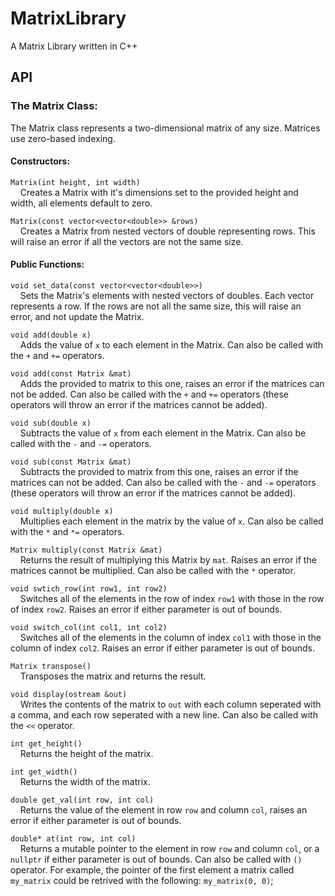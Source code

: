 # MatrixLibrary
A Matrix Library written in C++

## API 
### The Matrix Class:
The Matrix class represents a two-dimensional matrix of any size. Matrices use zero-based indexing. 
#### Constructors:
`Matrix(int height, int width)`<br>
  &nbsp;&nbsp;&nbsp;&nbsp;Creates a Matrix with it's dimensions set to the provided height and width, all elements default to zero.
  
`Matrix(const vector<vector<double>> &rows)`<br>
&nbsp;&nbsp;&nbsp;&nbsp;Creates a Matrix from nested vectors of double representing rows. This will raise an error if all the vectors are not the same size.
#### Public Functions:
`void set_data(const vector<vector<double>>)`<br>
&nbsp;&nbsp;&nbsp;&nbsp;Sets the Matrix's elements with nested vectors of doubles. Each vector represents a row. If the rows are not all the same size, this will raise an error, and not update the Matrix.

`void add(double x)`<br>
&nbsp;&nbsp;&nbsp;&nbsp;Adds the value of `x` to each element in the Matrix. Can also be called with the `+` and `+=` operators.

`void add(const Matrix &mat)`<br>
&nbsp;&nbsp;&nbsp;&nbsp;Adds the provided to matrix to this one, raises an error if the matrices can not be added. Can also be called with the `+` and `+=` operators (these operators will throw an error if the matrices cannot be added).

`void sub(double x)`<br>
&nbsp;&nbsp;&nbsp;&nbsp;Subtracts the value of `x` from each element in the Matrix. Can also be called with the `-` and `-=` operators.

`void sub(const Matrix &mat)`<br>
&nbsp;&nbsp;&nbsp;&nbsp;Subtracts the provided to matrix from this one, raises an error if the matrices can not be added. Can also be called with the `-` and `-=` operators (these operators will throw an error if the matrices cannot be added).

`void multiply(double x)`<br>
&nbsp;&nbsp;&nbsp;&nbsp;Multiplies each element in the matrix by the value of `x`. Can also be called with the `*` and `*=` operators. 

`Matrix multiply(const Matrix &mat)`<br>
&nbsp;&nbsp;&nbsp;&nbsp;Returns the result of multiplying this Matrix by `mat`. Raises an error if the matrices cannot be multiplied. Can also be called with the `*` operator. 

`void swtich_row(int row1, int row2)`<br>
&nbsp;&nbsp;&nbsp;&nbsp;Switches all of the elements in the row of index `row1` with those in the row of index `row2`. Raises an error if either parameter is out of bounds.

`void switch_col(int col1, int col2)`<br>
&nbsp;&nbsp;&nbsp;&nbsp;Switches all of the elements in the column of index `col1` with those in the column of index `col2`. Raises an error if either parameter is out of bounds.

`Matrix transpose()`<br>
&nbsp;&nbsp;&nbsp;&nbsp;Transposes the matrix and returns the result.

`void display(ostream &out)`<br>
&nbsp;&nbsp;&nbsp;&nbsp;Writes the contents of the matrix to `out` with each column seperated with a comma, and each row seperated with a new line. Can also be called with the `<<` operator.

`int get_height()`<br>
&nbsp;&nbsp;&nbsp;&nbsp;Returns the height of the matrix.

`int get_width()`<br>
&nbsp;&nbsp;&nbsp;&nbsp;Returns the width of the matrix.

`double get_val(int row, int col)`<br>
&nbsp;&nbsp;&nbsp;&nbsp;Returns the value of the element in row `row` and column `col`, raises an error if either parameter is out of bounds.

`double* at(int row, int col)`<br>
&nbsp;&nbsp;&nbsp;&nbsp;Returns a mutable pointer to the element in row `row` and column `col`, or a `nullptr` if either parameter is out of bounds. Can also be called with `()` operator. For example, the pointer of the first element a matrix called `my_matrix` could be retrived with the following: `my_matrix(0, 0)`;








